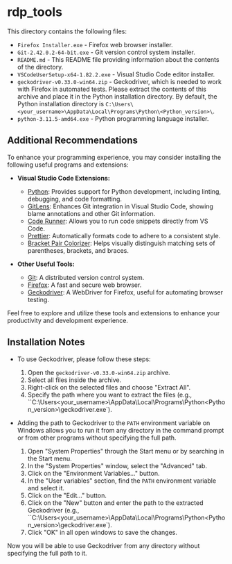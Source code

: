# rdp_tools

This directory contains the following files:

- `Firefox Installer.exe` - Firefox web browser installer.
- `Git-2.42.0.2-64-bit.exe` - Git version control system installer.
- `README.md` - This README file providing information about the contents of the directory.
- `VSCodeUserSetup-x64-1.82.2.exe` - Visual Studio Code editor installer.
- `geckodriver-v0.33.0-win64.zip` - Geckodriver, which is needed to work with Firefox in automated tests. Please extract the contents of this archive and place it in the Python installation directory. By default, the Python installation directory is `C:\Users\<your_username>\AppData\Local\Programs\Python\<Python_version>\`.
- `python-3.11.5-amd64.exe` - Python programming language installer.

## Additional Recommendations

To enhance your programming experience, you may consider installing the following useful programs and extensions:

- **Visual Studio Code Extensions:**
  - [Python](https://marketplace.visualstudio.com/items?itemName=ms-python.python): Provides support for Python development, including linting, debugging, and code formatting.
  - [GitLens](https://marketplace.visualstudio.com/items?itemName=eamodio.gitlens): Enhances Git integration in Visual Studio Code, showing blame annotations and other Git information.
  - [Code Runner](https://marketplace.visualstudio.com/items?itemName=formulahendry.code-runner): Allows you to run code snippets directly from VS Code.
  - [Prettier](https://marketplace.visualstudio.com/items?itemName=esbenp.prettier-vscode): Automatically formats code to adhere to a consistent style.
  - [Bracket Pair Colorizer](https://marketplace.visualstudio.com/items?itemName=CoenraadS.bracket-pair-colorizer): Helps visually distinguish matching sets of parentheses, brackets, and braces.
  
- **Other Useful Tools:**
  - [Git](https://git-scm.com/): A distributed version control system.
  - [Firefox](https://www.mozilla.org/firefox/): A fast and secure web browser.
  - [Geckodriver](https://github.com/mozilla/geckodriver): A WebDriver for Firefox, useful for automating browser testing.
  
Feel free to explore and utilize these tools and extensions to enhance your productivity and development experience.

## Installation Notes

- To use Geckodriver, please follow these steps:
  1. Open the `geckodriver-v0.33.0-win64.zip` archive.
  2. Select all files inside the archive.
  3. Right-click on the selected files and choose "Extract All".
  4. Specify the path where you want to extract the files (e.g., ``C:\Users\<your_username>\AppData\Local\Programs\Python\<Python_version>\geckodriver.exe`).
  
- Adding the path to Geckodriver to the `PATH` environment variable on Windows allows you to run it from any directory in the command prompt or from other programs without specifying the full path.

  1. Open "System Properties" through the Start menu or by searching in the Start menu.
  2. In the "System Properties" window, select the "Advanced" tab.
  3. Click on the "Environment Variables..." button.
  4. In the "User variables" section, find the `PATH` environment variable and select it.
  5. Click on the "Edit..." button.
  6. Click on the "New" button and enter the path to the extracted Geckodriver (e.g., ``C:\Users\<your_username>\AppData\Local\Programs\Python\<Python_version>\geckodriver.exe`).
  7. Click "OK" in all open windows to save the changes.

Now you will be able to use Geckodriver from any directory without specifying the full path to it.